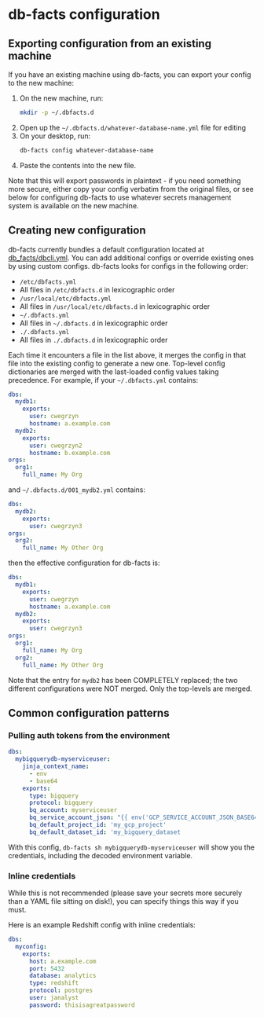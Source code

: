 # db-facts configuration

## Exporting configuration from an existing machine

If you have an existing machine using db-facts, you can export
your config to the new machine:

1. On the new machine, run:
    ```sh
    mkdir -p ~/.dbfacts.d
    ```
2. Open up the `~/.dbfacts.d/whatever-database-name.yml` file for editing
3. On your desktop, run:
   ```sh
   db-facts config whatever-database-name
   ```
4. Paste the contents into the new file.

Note that this will export passwords in plaintext - if you need
something more secure, either copy your config verbatim from the
original files, or see below for configuring db-facts to use whatever
secrets management system is available on the new machine.

## Creating new configuration

db-facts currently bundles a default configuration located at
[db_facts/dbcli.yml](./db_facts/dbcli.yml). You can add additional configs or
override existing ones by using custom configs. db-facts looks for configs in
the following order:

* `/etc/dbfacts.yml`
* All files in `/etc/dbfacts.d` in lexicographic order
* `/usr/local/etc/dbfacts.yml`
* All files in `/usr/local/etc/dbfacts.d` in lexicographic order
* `~/.dbfacts.yml`
* All files in `~/.dbfacts.d` in lexicographic order
* `./.dbfacts.yml`
* All files in `./.dbfacts.d` in lexicographic order

Each time it encounters a file in the list above, it merges the config in that
file into the existing config to generate a new one. Top-level config
dictionaries are merged with the last-loaded config values taking precedence.
For example, if your `~/.dbfacts.yml` contains:

```yaml
dbs:
  mydb1:
    exports:
      user: cwegrzyn
      hostname: a.example.com
  mydb2:
    exports:
      user: cwegrzyn2
      hostname: b.example.com
orgs:
  org1:
    full_name: My Org
```

and `~/.dbfacts.d/001_mydb2.yml` contains:

```yaml
dbs:
  mydb2:
    exports:
      user: cwegrzyn3
orgs:
  org2:
    full_name: My Other Org
```

then the effective configuration for db-facts is:

```yaml
dbs:
  mydb1:
    exports:
      user: cwegrzyn
      hostname: a.example.com
  mydb2:
    exports:
      user: cwegrzyn3
orgs:
  org1:
    full_name: My Org
  org2:
    full_name: My Other Org
```

Note that the entry for `mydb2` has been COMPLETELY replaced; the two different
configurations were NOT merged. Only the top-levels are merged.

## Common configuration patterns

### Pulling auth tokens from the environment

```yaml
dbs:
  mybigquerydb-myserviceuser:
    jinja_context_name:
      - env
      - base64
    exports:
      type: bigquery
      protocol: bigquery
      bq_account: myserviceuser
      bq_service_account_json: "{{ env('GCP_SERVICE_ACCOUNT_JSON_BASE64') | b64decode }}"
      bq_default_project_id: 'my_gcp_project'
      bq_default_dataset_id: 'my_bigquery_dataset
```

With this config, `db-facts sh mybigquerydb-myserviceuser` will show
you the credentials, including the decoded environment variable.

### Inline credentials

While this is not recommended (please save your secrets more securely
than a YAML file sitting on disk!), you can specify things this way if
you must.

Here is an example Redshift config with inline credentials:

```yaml
dbs:
  myconfig:
    exports:
      host: a.example.com
      port: 5432
      database: analytics
      type: redshift
      protocol: postgres
      user: janalyst
      password: thisisagreatpassword
```
